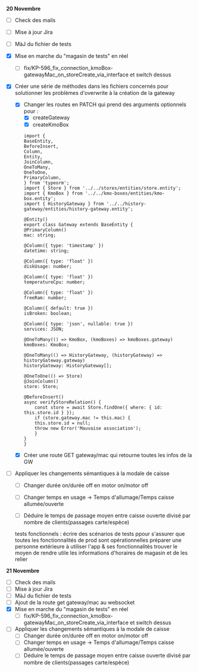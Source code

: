 **20 Novembre**
- [ ] Check des mails
- [ ] Mise à jour Jira
- [ ] MàJ du fichier de tests
- [x] Mise en marche du "magasin de tests" en réel
    - [ ] fix/KP-596_fix_connection_kmoBox-gatewayMac_on_storeCreate_via_interface et switch dessus
- [x] Créer une série de méthodes dans les fichiers concernés pour solutionner les problèmes d'overwrite à la création de la gateway
    - [x] Changer les routes en PATCH qui prend des arguments optionnels pour :
        - [x] createGateway
        - [x] createKmoBox
        ```
        import {
        BaseEntity,
        BeforeInsert,
        Column,
        Entity,
        JoinColumn,
        OneToMany,
        OneToOne,
        PrimaryColumn,
        } from 'typeorm';
        import { Store } from '../../stores/entities/store.entity';
        import { KmoBox } from '../../kmo-boxes/entities/kmo-box.entity';
        import { HistoryGateway } from '../../history-gateway/entities/history-gateway.entity';

        @Entity()
        export class Gateway extends BaseEntity {
        @PrimaryColumn()
        mac: string;

        @Column({ type: 'timestamp' })
        datetime: string;

        @Column({ type: 'float' })
        diskUsage: number;

        @Column({ type: 'float' })
        temperatureCpu: number;

        @Column({ type: 'float' })
        freeRam: number;

        @Column({ default: true })
        isBroken: boolean;

        @Column({ type: 'json', nullable: true })
        services: JSON;

        @OneToMany(() => KmoBox, (kmoBoxes) => kmoBoxes.gateway)
        kmoBoxes: KmoBox;

        @OneToMany(() => HistoryGateway, (historyGateway) => historyGateway.gateway)
        historyGateway: HistoryGateway[];

        @OneToOne(() => Store)
        @JoinColumn()
        store: Store;

        @BeforeInsert()
        async verifyStoreRelation() {
            const store = await Store.findOne({ where: { id: this.store.id } });
            if (store.gateway.mac != this.mac) {
            this.store.id = null;
            throw new Error('Mauvaise association');
            }
        }
        }
        ```
    - [x] Créer une route GET gateway/mac qui retourne toutes les infos de la GW
- [ ] Appliquer les changements sémantiques à la modale de caisse 
    - [ ] Changer durée on/durée off en motor on/motor off 
    - [ ] Changer temps en usage → Temps d'allumage/Temps caisse allumée/ouverte
    - [ ] Déduire le temps de passage moyen entre caisse ouverte divisé par nombre de clients(passages carte/espèce)


    tests fonctionnels : écrire des scénarios de tests ppour s'assurer que toutes les fonctionnalités de prod sont opérationnelles
    préparer une personne extérieure à utiliser l'app & ses fonctionnalités
    trouver le moyen de rendre utile les informations d'horaires de magasin et de les relier


**21 Novembre**
- [ ] Check des mails
- [ ] Mise à jour Jira
- [ ] MàJ du fichier de tests
- [ ] Ajout de la route get gateway/mac au websocket
- [x] Mise en marche du "magasin de tests" en réel
    - [ ] fix/KP-596_fix_connection_kmoBox-gatewayMac_on_storeCreate_via_interface et switch dessus
- [ ] Appliquer les changements sémantiques à la modale de caisse 
    - [ ] Changer durée on/durée off en motor on/motor off 
    - [ ] Changer temps en usage → Temps d'allumage/Temps caisse allumée/ouverte
    - [ ] Déduire le temps de passage moyen entre caisse ouverte divisé par nombre de clients(passages carte/espèce)